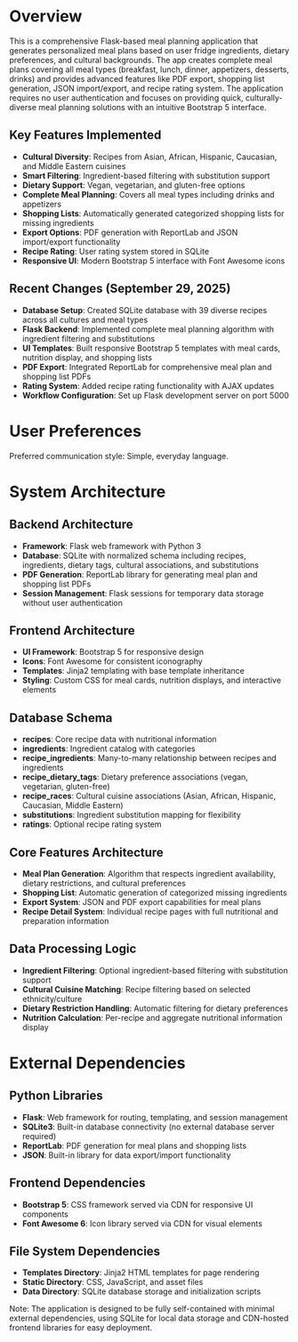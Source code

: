 # Overview

This is a comprehensive Flask-based meal planning application that generates personalized meal plans based on user fridge ingredients, dietary preferences, and cultural backgrounds. The app creates complete meal plans covering all meal types (breakfast, lunch, dinner, appetizers, desserts, drinks) and provides advanced features like PDF export, shopping list generation, JSON import/export, and recipe rating system. The application requires no user authentication and focuses on providing quick, culturally-diverse meal planning solutions with an intuitive Bootstrap 5 interface.

## Key Features Implemented
- **Cultural Diversity**: Recipes from Asian, African, Hispanic, Caucasian, and Middle Eastern cuisines
- **Smart Filtering**: Ingredient-based filtering with substitution support
- **Dietary Support**: Vegan, vegetarian, and gluten-free options
- **Complete Meal Planning**: Covers all meal types including drinks and appetizers
- **Shopping Lists**: Automatically generated categorized shopping lists for missing ingredients
- **Export Options**: PDF generation with ReportLab and JSON import/export functionality
- **Recipe Rating**: User rating system stored in SQLite
- **Responsive UI**: Modern Bootstrap 5 interface with Font Awesome icons

## Recent Changes (September 29, 2025)
- **Database Setup**: Created SQLite database with 39 diverse recipes across all cultures and meal types
- **Flask Backend**: Implemented complete meal planning algorithm with ingredient filtering and substitutions
- **UI Templates**: Built responsive Bootstrap 5 templates with meal cards, nutrition display, and shopping lists
- **PDF Export**: Integrated ReportLab for comprehensive meal plan and shopping list PDFs
- **Rating System**: Added recipe rating functionality with AJAX updates
- **Workflow Configuration**: Set up Flask development server on port 5000

# User Preferences

Preferred communication style: Simple, everyday language.

# System Architecture

## Backend Architecture
- **Framework**: Flask web framework with Python 3
- **Database**: SQLite with normalized schema including recipes, ingredients, dietary tags, cultural associations, and substitutions
- **PDF Generation**: ReportLab library for generating meal plan and shopping list PDFs
- **Session Management**: Flask sessions for temporary data storage without user authentication

## Frontend Architecture
- **UI Framework**: Bootstrap 5 for responsive design
- **Icons**: Font Awesome for consistent iconography
- **Templates**: Jinja2 templating with base template inheritance
- **Styling**: Custom CSS for meal cards, nutrition displays, and interactive elements

## Database Schema
- **recipes**: Core recipe data with nutritional information
- **ingredients**: Ingredient catalog with categories
- **recipe_ingredients**: Many-to-many relationship between recipes and ingredients
- **recipe_dietary_tags**: Dietary preference associations (vegan, vegetarian, gluten-free)
- **recipe_races**: Cultural cuisine associations (Asian, African, Hispanic, Caucasian, Middle Eastern)
- **substitutions**: Ingredient substitution mapping for flexibility
- **ratings**: Optional recipe rating system

## Core Features Architecture
- **Meal Plan Generation**: Algorithm that respects ingredient availability, dietary restrictions, and cultural preferences
- **Shopping List**: Automatic generation of categorized missing ingredients
- **Export System**: JSON and PDF export capabilities for meal plans
- **Recipe Detail System**: Individual recipe pages with full nutritional and preparation information

## Data Processing Logic
- **Ingredient Filtering**: Optional ingredient-based filtering with substitution support
- **Cultural Cuisine Matching**: Recipe filtering based on selected ethnicity/culture
- **Dietary Restriction Handling**: Automatic filtering for dietary preferences
- **Nutrition Calculation**: Per-recipe and aggregate nutritional information display

# External Dependencies

## Python Libraries
- **Flask**: Web framework for routing, templating, and session management
- **SQLite3**: Built-in database connectivity (no external database server required)
- **ReportLab**: PDF generation for meal plans and shopping lists
- **JSON**: Built-in library for data export/import functionality

## Frontend Dependencies
- **Bootstrap 5**: CSS framework served via CDN for responsive UI components
- **Font Awesome 6**: Icon library served via CDN for visual elements

## File System Dependencies
- **Templates Directory**: Jinja2 HTML templates for page rendering
- **Static Directory**: CSS, JavaScript, and asset files
- **Data Directory**: SQLite database storage and initialization scripts

Note: The application is designed to be fully self-contained with minimal external dependencies, using SQLite for local data storage and CDN-hosted frontend libraries for easy deployment.